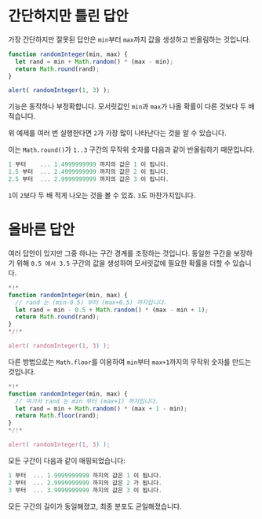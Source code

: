 # 간단하지만 틀린 답안

가장 간단하지만 잘못된 답안은 `min`부터 `max`까지 값을 생성하고 반올림하는 것입니다.

```js run
function randomInteger(min, max) {
  let rand = min + Math.random() * (max - min); 
  return Math.round(rand);
}

alert( randomInteger(1, 3) );
```

기능은 동작하나 부정확합니다. 모서릿값인 `min`과 `max`가 나올 확률이 다른 것보다 두 배 적습니다.

위 예제를 여러 번 실행한다면 `2`가 가장 많이 나타난다는 것을 알 수 있습니다.

이는 `Math.round()`가 `1..3` 구간의 무작위 숫자를 다음과 같이 반올림하기 때문입니다.

```js no-beautify
1 부터    ... 1.4999999999 까지의 값은 1 이 됩니다.
1.5 부터  ... 2.4999999999 까지의 값은 2 이 됩니다.
2.5 부터  ... 2.9999999999 까지의 값은 3 이 됩니다.
```

`1`이 `2`보다 두 배 적게 나오는 것을 볼 수 있죠. `3`도 마찬가지입니다.

# 올바른 답안

여러 답안이 있지만 그중 하나는 구간 경계를 조정하는 것입니다. 동일한 구간을 보장하기 위해 `0.5 에서 3.5` 구간의 값을 생성하여 모서릿값에 필요한 확률을 더할 수 있습니다.

```js run
*!*
function randomInteger(min, max) {
  // rand 는 (min-0.5) 부터 (max+0.5) 까지입니다.  
  let rand = min - 0.5 + Math.random() * (max - min + 1);
  return Math.round(rand);
}
*/!*

alert( randomInteger(1, 3) );
```

다른 방법으로는 `Math.floor`를 이용하여 `min`부터 `max+1`까지의 무작위 숫자를 만드는 것입니다. 

```js run
*!*
function randomInteger(min, max) {
  // 여기서 rand 는 min 부터 (max+1) 까지입니다.
  let rand = min + Math.random() * (max + 1 - min);
  return Math.floor(rand);
}
*/!*

alert( randomInteger(1, 3) );
```

모든 구간이 다음과 같이 매핑되었습니다:

```js no-beautify
1 부터  ... 1.9999999999 까지의 값은 1 이 됩니다.
2 부터  ... 2.9999999999 까지의 값은 2 가 됩니다.
3 부터  ... 3.9999999999 까지의 값은 3 이 됩니다.
```

모든 구간의 길이가 동일해졌고, 최종 분포도 균일해졌습니다.
